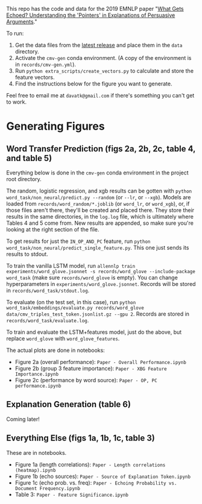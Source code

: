 This repo has the code and data for the 2019 EMNLP paper "[What Gets Echoed? Understanding the 'Pointers' in Explanations of Persuasive Arguments](https://chenhaot.com/papers/explanation-pointers.html)."

To run:
1. Get the data files from the [latest release](https://github.com/diatkinson/what-gets-echoed/releases/tag/v1.0) and place them in the `data` directory.
2. Activate the `cmv-gen` conda environment. (A copy of the environment is in `records/cmv-gen.yml`).
3. Run `python extra_scripts/create_vectors.py` to calculate and store the feature vectors.
4. Find the instructions below for the figure you want to generate.

Feel free to email me at `davatk@gmail.com` if there's something you can't get to work.

# Generating Figures
## Word Transfer Prediction (figs 2a, 2b, 2c, table 4, and table 5)
Everything below is done in the `cmv-gen` conda environment in the project root directory.

The random, logistic regression, and xgb results can be gotten with `python word_task/non_neural/predict.py --random` (or `--lr`, or `--xgb`). Models are loaded from `records/word_random/*.joblib` (or `word_lr`, or `word_xgb`), or, if those files aren't there, they'll be created and placed there. They store their results in the same directories, in the `log.log` file, which is ultimately where Tables 4 and 5 come from. New results are appended, so make sure you're looking at the right section of the file.

To get results for just the `IN_OP_AND_PC` feature, run `python word_task/non_neural/predict_single_feature.py`. This one just sends its results to stdout.

To train the vanilla LSTM model, run `allennlp train experiments/word_glove.jsonnet -s records/word_glove --include-package word_task` (make sure `records/word_glove` is empty). You can change hyperparameters in `experiments/word_glove.jsonnet`. Records will be stored in `records/word_task/stdout.log`.

To evaluate (on the test set, in this case), run `python word_task/embeddings/evaluate.py records/word_glove data/cmv_triples_test_token.jsonlist.gz --gpu 2`. Records are stored in `records/word_task/evaluate.log`.

To train and evaluate the LSTM+features model, just do the above, but replace `word_glove` with `word_glove_features`.

The actual plots are done in notebooks:
* Figure 2a (overall performance): `Paper - Overall Performance.ipynb`
* Figure 2b (group 3 feature importance): `Paper - XBG Feature Importance.ipynb`
* Figure 2c (performance by word source): `Paper - OP, PC performance.ipynb`
## Explanation Generation (table 6)
Coming later!
## Everything Else (figs 1a, 1b, 1c, table 3)
These are in notebooks.

* Figure 1a (length correlations): `Paper - Length correlations (heatmap).ipynb`
* Figure 1b (echo sources): `Paper - Source of Explanation Token.ipynb`
* Figure 1c (echo prob. vs. freq): `Paper - Echoing Probability vs. Document Frequency.ipynb`
* Table 3: `Paper - Feature Significance.ipynb`
